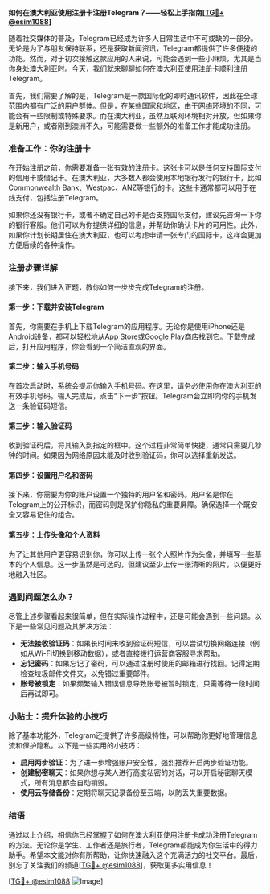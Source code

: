 **如何在澳大利亚使用注册卡注册Telegram？——轻松上手指南[[TG💪+ @esim1088](https://t.me/s/esim1088)]**

随着社交媒体的普及，Telegram已经成为许多人日常生活中不可或缺的一部分。无论是为了与朋友保持联系，还是获取新闻资讯，Telegram都提供了许多便捷的功能。然而，对于初次接触这款应用的人来说，可能会遇到一些小麻烦，尤其是当你身处澳大利亚时。今天，我们就来聊聊如何在澳大利亚使用注册卡顺利注册Telegram。

首先，我们需要了解的是，Telegram是一款国际化的即时通讯软件，因此在全球范围内都有广泛的用户群体。但是，在某些国家和地区，由于网络环境的不同，可能会有一些限制或特殊要求。而在澳大利亚，虽然互联网环境相对开放，但如果你是新用户，或者刚到澳洲不久，可能需要做一些额外的准备工作才能成功注册。

### 准备工作：你的注册卡

在开始注册之前，你需要准备一张有效的注册卡。这张卡可以是任何支持国际支付的信用卡或借记卡。在澳大利亚，大多数人都会使用本地银行发行的银行卡，比如Commonwealth Bank、Westpac、ANZ等银行的卡。这些卡通常都可以用于在线支付，包括注册Telegram。

如果你还没有银行卡，或者不确定自己的卡是否支持国际支付，建议先咨询一下你的银行客服。他们可以为你提供详细的信息，并帮助你确认卡片的可用性。此外，如果你计划长期居住在澳大利亚，也可以考虑申请一张专门的国际卡，这样会更加方便后续的各种操作。

### 注册步骤详解

接下来，我们进入正题，教你如何一步步完成Telegram的注册。

#### 第一步：下载并安装Telegram

首先，你需要在手机上下载Telegram的应用程序。无论你是使用iPhone还是Android设备，都可以轻松地从App Store或Google Play商店找到它。下载完成后，打开应用程序，你会看到一个简洁直观的界面。

#### 第二步：输入手机号码

在首次启动时，系统会提示你输入手机号码。在这里，请务必使用你在澳大利亚的有效手机号码。输入完成后，点击“下一步”按钮。Telegram会立即向你的手机发送一条验证码短信。

#### 第三步：输入验证码

收到验证码后，将其输入到指定的框中。这个过程非常简单快捷，通常只需要几秒钟的时间。如果因为网络原因未能及时收到验证码，你可以选择重新发送。

#### 第四步：设置用户名和密码

接下来，你需要为你的账户设置一个独特的用户名和密码。用户名是你在Telegram上的公开标识，而密码则是保护你隐私的重要屏障。确保选择一个既安全又容易记住的组合。

#### 第五步：上传头像和个人资料

为了让其他用户更容易识别你，你可以上传一张个人照片作为头像，并填写一些基本的个人信息。这一步虽然是可选的，但建议至少上传一张清晰的照片，以便更好地融入社区。

### 遇到问题怎么办？

尽管上述步骤看起来很简单，但在实际操作过程中，还是可能会遇到一些问题。以下是一些常见问题及其解决方法：

- **无法接收验证码**：如果长时间未收到验证码短信，可以尝试切换网络连接（例如从Wi-Fi切换到移动数据），或者直接拨打运营商客服寻求帮助。
- **忘记密码**：如果忘记了密码，可以通过注册时使用的邮箱进行找回。记得定期检查垃圾邮件文件夹，以免错过重要邮件。
- **账号被锁定**：如果频繁输入错误信息导致账号被暂时锁定，只需等待一段时间后再试即可。

### 小贴士：提升体验的小技巧

除了基本功能外，Telegram还提供了许多高级特性，可以帮助你更好地管理信息流和保护隐私。以下是一些实用的小技巧：

- **启用两步验证**：为了进一步增强账户安全性，强烈推荐开启两步验证功能。
- **创建秘密聊天**：如果你想与某人进行高度私密的对话，可以开启秘密聊天模式，所有消息都会自动销毁。
- **使用云存储备份**：定期将聊天记录备份至云端，以防丢失重要数据。

### 结语

通过以上介绍，相信你已经掌握了如何在澳大利亚使用注册卡成功注册Telegram的方法。无论你是学生、工作者还是旅行者，Telegram都能成为你生活中的得力助手。希望本文能对你有所帮助，让你快速融入这个充满活力的社交平台。最后，别忘了关注我们的频道[[TG💪+ @esim1088](https://t.me/s/esim1088)]，获取更多实用信息！

[[TG💪+ @esim1088](https://t.me/s/esim1088) ![Image](https://i.postimg.cc/4NQfJmqS/Snipaste-2025-05-13-00-14-12.png)]
